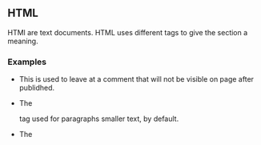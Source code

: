 ## HTML

HTMl are text documents. HTML uses different tags 
to give the section a meaning. 

### Examples
- This is used to leave at a comment that will not be visible on page after publidhed.
<!-- -->
  
- The <p> tag used for paragraphs smaller text, by default.

- The <title> tag is the text that goes in the head tag
which is diplay on the tab at the top of a page.

- <iframes> This is used to display other pages in your 
page. Typically used for google maps.


[<== Back](README.md)